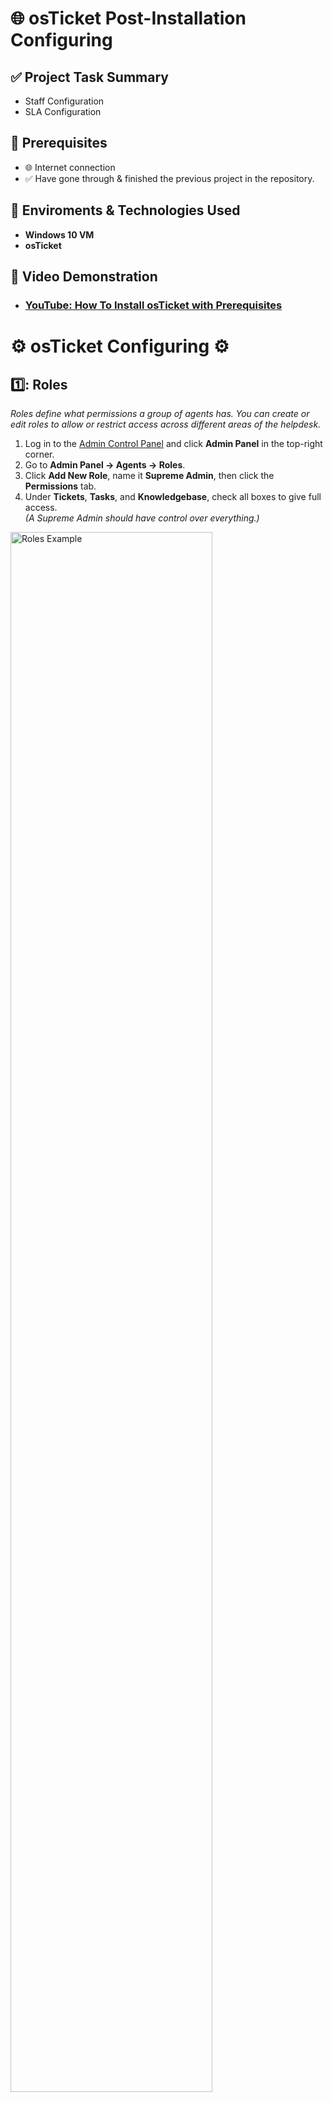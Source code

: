 <h1> 🌐 osTicket Post-Installation Configuring </h1>

## ✅ Project Task Summary

- Staff Configuration
- SLA Configuration


## 📌 Prerequisites
- 🌐 Internet connection
- ✅ Have gone through & finished the previous project in the repository.
  
## 🔗 Enviroments & Technologies Used 
-  **Windows 10 VM**
-  **osTicket**
## 🎥 Video Demonstration

- ### [YouTube: How To Install osTicket with Prerequisites](https://www.youtube.com)

<h1> ⚙️ osTicket Configuring ⚙️ </h1>


## 1️⃣: Roles

*Roles define what permissions a group of agents has. You can create or edit roles to allow or restrict access across different areas of the helpdesk.*

1. Log in to the [Admin Control Panel](http://localhost/osTicket/scp/login.php) and click **Admin Panel** in the top-right corner.
2. Go to **Admin Panel → Agents → Roles**.
3. Click **Add New Role**, name it **Supreme Admin**, then click the **Permissions** tab.
4. Under **Tickets**, **Tasks**, and **Knowledgebase**, check all boxes to give full access.  
   *(A Supreme Admin should have control over everything.)*

<p>
<img src="https://imgur.com/li5othi.png" height="80%" width="80%" alt="Roles Example">
</p>

---

## 2️⃣: Departments

*Departments organize and route tickets to the appropriate group or team, such as a “Support” or “SysAdmin” department.*

1. Go to **Admin Panel → Agents → Departments**.
2. Click **Add New Department** and fill in the following:
   - **Parent:** Top-Level Department  
   - **Name:** SysAdmins  
   *(Other options can be adjusted as needed.)*

<p>
<img src="https://imgur.com/h3EWsqe.png" height="80%" width="80%" alt="Department Example">
</p>

---

## 3️⃣: Teams

*Teams are custom groups of agents from different departments, built to handle specialized ticket types (e.g., Online Banking issues).*

1. Go to **Admin Panel → Agents → Teams**.
2. Click **Add New Team** and name it **Online Banking**.
3. After creating the team, use the **Members** tab to add agents to it.

<p>
<img src="https://imgur.com/tC6Qjhw.png" height="90%" width="90%" alt="Team Example">
</p>

---

## 4️⃣: Agents

*Agents are your internal support staff. They handle tickets and can be assigned to departments, roles, and teams. 
Note down the Support agent login info for future use.*

1. Go to **Admin Panel → Agents → Add New Agent**.
2. Create two test agents with made-up names and emails.
3. Set their passwords manually:
   - Click **Set Password**
   - Uncheck **Send password reset email** and **Require password change**
4. Assign the following:

- **Agent One**
  - Department Access: **Support / SysAdmins** with **All Access**
  - Team: **Online Banking**

- **Agent Two**
  - Department Access: **Support** with **Expanded Access**
  - Team: **Online Banking**

<p>
<img src="https://imgur.com/Y3ll9Jg.png" height="60%" width="60%" alt="Agent Example">
</p>

---

## 5️⃣: Users

*Users are the people who submit support tickets — typically customers or clients. Note down the User login info for future use.*

1. Go to **Agent Panel → Users → Add New**.
2. Fill in fake user details to simulate a real support ticket.

<p>
<img src="https://imgur.com/LqV8kMp.png" height="90%" width="90%" alt="User Example">
</p>

---

## 6️⃣: SLA (Service Level Agreements)

*SLAs define how quickly tickets should be responded to or resolved based on priority.*

1. Go to **Admin Panel → Manage → SLA**.
2. Create the following SLAs:
   - **Sev-A**: 1-hour grace period, 24/7 schedule  
   - **Sev-B**: 4-hour grace period, 24/7 schedule  
   - **Sev-C**: 8-hour grace period, business hours only

<p>
<img src="https://imgur.com/geXtlEu.png" height="90%" width="90%" alt="SLA Example">
</p>


